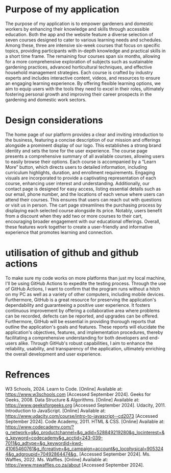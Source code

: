# Purpose of my application 
The purpose of my application is to empower gardeners and domestic workers by enhancing their knowledge and skills through accessible education. Both the app and the website feature a diverse selection of seven courses designed to cater to various learning needs and schedules. Among these, three are intensive six-week courses that focus on specific topics, providing participants with in-depth knowledge and practical skills in a short time frame. The remaining four courses span six months, allowing for a more comprehensive exploration of subjects such as sustainable gardening practices, advanced horticultural techniques, and effective household management strategies. Each course is crafted by industry experts and includes interactive content, videos, and resources to ensure an engaging learning experience. By offering flexible learning options, we aim to equip users with the tools they need to excel in their roles, ultimately fostering personal growth and improving their career prospects in the gardening and domestic work sectors.
# Design considerations
The home page of our platform provides a clear and inviting introduction to the business, featuring a concise description of our mission and offerings alongside a prominent display of our logo. This establishes a strong brand identity and sets the tone for the user experience. 
The course page presents a comprehensive summary of all available courses, allowing users to easily browse their options. Each course is accompanied by a “Learn More” button, which directs users to detailed information, including curriculum highlights, duration, and enrollment requirements. Engaging visuals are incorporated to provide a captivating representation of each course, enhancing user interest and understanding.
Additionally, our contact page is designed for easy access, listing essential details such as our email, phone number, and the locations of each venue where users can attend their courses. This ensures that users can reach out with questions or visit us in person.
The cart page streamlines the purchasing process by displaying each selected course alongside its price. Notably, users benefit from a discount when they add two or more courses to their cart, encouraging broader engagement with our educational offerings. Overall, these features work together to create a user-friendly and informative experience that promotes learning and connection.
# utilisation of github and github actions
To make sure my code works on more platforms than just my local machine, I'll be using GitHub Actions to expedite the testing process. Through the use of GitHub Actions, I want to confirm that the program runs without a hitch on my PC as well as a variety of other computers, including mobile devices. Furthermore, GitHub is a great resource for preserving the application's dependability and guaranteeing a positive user experience. It fosters continuous improvement by offering a collaborative area where problems can be recorded, defects can be reported, and upgrades can be offered. Furthermore, GitHub will be essential in providing thorough reports that outline the application's goals and features. These reports will elucidate the application's objectives, features, and implementation procedures, thereby facilitating a comprehensive understanding for both developers and end-users alike. Through GitHub's robust capabilities, I aim to enhance the reliability, usability, and transparency of the application, ultimately enriching the overall development and user experience. 
# Refrences
W3 Schools, 2024. Learn to Code. [Online] Available at: https://www.w3schools.com [Accessed September 2024].
Geeks for Geeks, 2008. Data Structure & Algorithms. [Online] Available at: https://www.geeksforgeeks.org [Accessed September 2024].
Udacity, 2011. Introduction to JavaScript. [Online] Available at: https://www.udacity.com/course/intro-to-javascript--cd2073 [Accessed September 2024].
Code Academy, 2011. HTML & CSS. [Online] Available at: https://www.codecademy.com/?g_network=g&g_productchannel=&g_adid=528849219280&g_locinterest=&g_keyword=codecademy&g_acctid=243-039-7011&g_adtype=&g_keywordid=kwd-41065460761&g_ifcreative=&g_campaign=account&g_locphysical=9053244&g_adgroupid=70492864474&g_ [Accessed September 2024].
Ms. Waffles, 2022. Ms. Waffles. [Online] Available at: https://www.mswaffles.co.za/about [Accessed September 2024].

